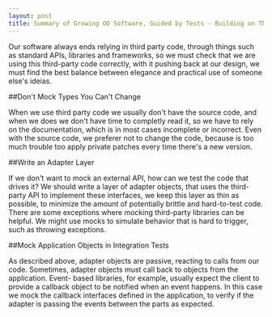 ```yaml
---
layout: post
title: Summary of Growing OO Software, Guided by Tests - Building on Third-Party Code
---
```


Our software always ends relying in third party code, through things such as standard APIs, libraries and frameworks, so we must check that we are using this third-party code correctly, with it pushing back at our design, we must find the best balance between elegance and practical use of someone else's ideias.

##Don't Mock Types You Can't Change

When we use third party code we usually don't have the source code, and when we does we don't have time to completly read it, so we have to rely on the documentation, which is in most cases incomplete or incorrect. Even with the source code, we preferer not to change the code, because is too much trouble too apply private patches every time there's a new version.

##Write an Adapter Layer

If we don't want to mock an external API, how can we test the code that drives it? We should write a layer of adapter objects, that uses the third-party API to implement these interfaces, we keep this layer as thin as possible, to minimize the amount of potentially brittle and hard-to-test code. There are some exceptions where mocking third-party libraries can be helpful. We might use mocks to simulate behavior that is hard to trigger, such as throwing exceptions.

##Mock Application Objects in Integration Tests

As described above, adapter objects are passive, reacting to calls from our code. Sometimes, adapter objects must call back to objects from the application. Event- based libraries, for example, usually expect the client to provide a callback object to be notified when an event happens. In this case we mock the callback interfaces defined in the application, to verify if the adapter is passing the events between the parts as expected.







